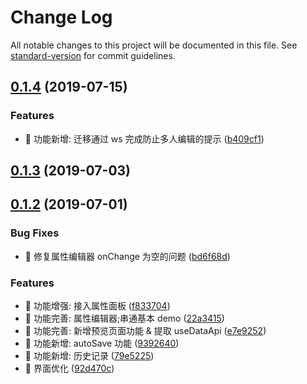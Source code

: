 # Change Log

All notable changes to this project will be documented in this file. See [standard-version](https://github.com/conventional-changelog/standard-version) for commit guidelines.

## [0.1.4](https://github.com/one-gourd/page-creator-ide/compare/v0.1.3...v0.1.4) (2019-07-15)


### Features

* 🎸 功能新增: 迁移通过 ws 完成防止多人编辑的提示 ([b409cf1](https://github.com/one-gourd/page-creator-ide/commit/b409cf1))



## [0.1.3](https://github.com/one-gourd/page-creator-ide/compare/v0.1.2...v0.1.3) (2019-07-03)



## [0.1.2](https://github.com/one-gourd/page-creator-ide/compare/v0.1.1...v0.1.2) (2019-07-01)


### Bug Fixes

* 🐛 修复属性编辑器 onChange 为空的问题 ([bd6f68d](https://github.com/one-gourd/page-creator-ide/commit/bd6f68d))


### Features

* 🎸 功能增强: 接入属性面板 ([f833704](https://github.com/one-gourd/page-creator-ide/commit/f833704))
* 🎸 功能完善: 属性编辑器;串通基本 demo ([22a3415](https://github.com/one-gourd/page-creator-ide/commit/22a3415))
* 🎸 功能完善: 新增预览页面功能 & 提取 useDataApi ([e7e9252](https://github.com/one-gourd/page-creator-ide/commit/e7e9252))
* 🎸 功能新增: autoSave 功能 ([9392640](https://github.com/one-gourd/page-creator-ide/commit/9392640))
* 🎸 功能新增: 历史记录 ([79e5225](https://github.com/one-gourd/page-creator-ide/commit/79e5225))
* 🎸 界面优化 ([92d470c](https://github.com/one-gourd/page-creator-ide/commit/92d470c))
